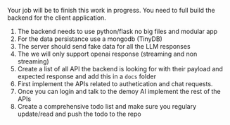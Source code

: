 Your job will be to finish this work in progress. You need to full build the backend for the client application.

1. The backend needs to use python/flask no big files and modular app
2. For the data persistance use a mongodb (TinyDB)
3. The server should send fake data for all the LLM responses
4. The we will only support openai response (streaming and non streaming)
5. Create a list of all API the backend is looking for with their payload and expected response and add this in a `docs` folder
6. First implement the APIs related to authetication and chat requests.
7. Once you can login and talk to the demoy AI implement the rest of the APIs
8. Create a comprehensive todo list and make sure you regulary update/read and push the todo to the repo
 
 
